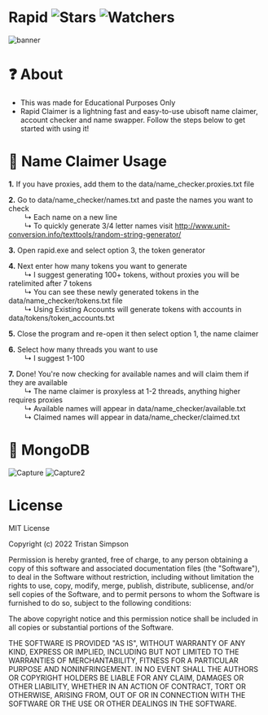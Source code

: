 # Rapid ![Stars](https://img.shields.io/github/stars/realTristan/Rapid?color=brightgreen) ![Watchers](https://img.shields.io/github/watchers/realTristan/Rapid?label=Watchers)
![banner](https://user-images.githubusercontent.com/75189508/188035367-834ddbbf-647f-4e64-9c78-974099015940.png)

# ❓ About
- This was made for Educational Purposes Only
- Rapid Claimer is a lightning fast and easy-to-use ubisoft name claimer, account checker and name swapper. Follow the steps below to get started with using it! 

# 🔎 Name Claimer Usage
**1.** If you have proxies, add them to the data/name_checker.proxies.txt file
<br>

**2.** Go to data/name_checker/names.txt and paste the names you want to check
<br>
&nbsp; &nbsp; &nbsp; &nbsp; ↳ Each name on a new line
<br>
&nbsp; &nbsp; &nbsp; &nbsp; ↳ To quickly generate 3/4 letter names visit http://www.unit-conversion.info/texttools/random-string-generator/
<br>

**3.** Open rapid.exe and select option 3, the token generator
<br>

**4.** Next enter how many tokens you want to generate
<br>
&nbsp; &nbsp; &nbsp; &nbsp; ↳ I suggest generating 100+ tokens, without proxies you will be ratelimited after 7 tokens
<br>
&nbsp; &nbsp; &nbsp; &nbsp; ↳ You can see these newly generated tokens in the data/name_checker/tokens.txt file
<br>
&nbsp; &nbsp; &nbsp; &nbsp; ↳ Using Existing Accounts will generate tokens with accounts in data/tokens/token_accounts.txt
<br>

**5.** Close the program and re-open it then select option 1, the name claimer
<br>

**6.** Select how many threads you want to use
<br>
&nbsp; &nbsp; &nbsp; &nbsp; ↳ I suggest 1-100
<br>

**7.** Done! You're now checking for available names and will claim them if they are available
<br>
&nbsp; &nbsp; &nbsp; &nbsp; ↳ The name claimer is proxyless at 1-2 threads, anything higher requires proxies
<br>
&nbsp; &nbsp; &nbsp; &nbsp; ↳ Available names will appear in data/name_checker/available.txt
<br>
&nbsp; &nbsp; &nbsp; &nbsp; ↳ Claimed names will appear in data/name_checker/claimed.txt

# 📝 MongoDB
![Capture](https://user-images.githubusercontent.com/75189508/187750772-7b531072-983c-4636-9bf3-9a86c80d80dc.PNG)
![Capture2](https://user-images.githubusercontent.com/75189508/187750774-6b74e120-336f-49cf-8a1a-ae19bbd6d452.PNG)


# License
MIT License

Copyright (c) 2022 Tristan Simpson

Permission is hereby granted, free of charge, to any person obtaining a copy of this software and associated documentation files (the "Software"), to deal in the Software without restriction, including without limitation the rights to use, copy, modify, merge, publish, distribute, sublicense, and/or sell copies of the Software, and to permit persons to whom the Software is furnished to do so, subject to the following conditions:

The above copyright notice and this permission notice shall be included in all copies or substantial portions of the Software.

THE SOFTWARE IS PROVIDED "AS IS", WITHOUT WARRANTY OF ANY KIND, EXPRESS OR IMPLIED, INCLUDING BUT NOT LIMITED TO THE WARRANTIES OF MERCHANTABILITY, FITNESS FOR A PARTICULAR PURPOSE AND NONINFRINGEMENT. IN NO EVENT SHALL THE AUTHORS OR COPYRIGHT HOLDERS BE LIABLE FOR ANY CLAIM, DAMAGES OR OTHER LIABILITY, WHETHER IN AN ACTION OF CONTRACT, TORT OR OTHERWISE, ARISING FROM, OUT OF OR IN CONNECTION WITH THE SOFTWARE OR THE USE OR OTHER DEALINGS IN THE SOFTWARE.
